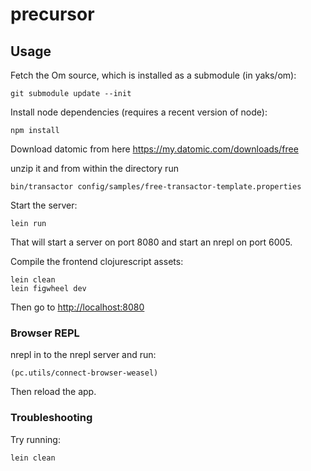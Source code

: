 # precursor

## Usage

Fetch the Om source, which is installed as a submodule (in yaks/om):

```
git submodule update --init
```

Install node dependencies (requires a recent version of node):

```
npm install
```

Download datomic from here https://my.datomic.com/downloads/free

unzip it and from within the directory run

```
bin/transactor config/samples/free-transactor-template.properties
```

Start the server:

```
lein run
```

That will start a server on port 8080 and start an nrepl on port 6005.


Compile the frontend clojurescript assets:

```
lein clean
lein figwheel dev
```

Then go to [http://localhost:8080](http://localhost:8080)

### Browser REPL

nrepl in to the nrepl server and run:

```
(pc.utils/connect-browser-weasel)
```

Then reload the app.

### Troubleshooting

Try running:

```
lein clean
```
